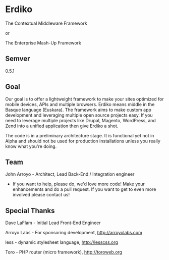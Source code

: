 Erdiko
=======

The Contextual Middleware Framework

or 

The Enterprise Mash-Up Framework

Semver
------

0.5.1

Goal
----

Our goal is to offer a lightweight framework to make your sites optimized for mobile devices, APIs and multiple browsers.  Erdiko means middle in the Basque language (Euskara).  The framework aims to make custom app development and leveraging multiple open source projects easy.  If you need to leverage multiple projects like Drupal, Magento, WordPress, and Zend into a unified application then give Erdiko a shot.

The code is in a preliminary architecture stage.  It is functional yet not in Alpha and should not be used for production installations unless you really know what you're doing.

Team
----

John Arroyo - Architect, Lead Back-End / Integration engineer

* If you want to help, please do, we'd love more code!  Make your enhancements and do a pull request.  If you want to get to even more involved please contact us!

Special Thanks
--------------

Dave LaFlam - Initial Lead Front-End Engineer

Arroyo Labs - For sponsoring development, http://arroyolabs.com

less - dynamic stylesheet language, http://lesscss.org

Toro - PHP router (micro framework), http://toroweb.org
